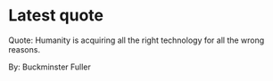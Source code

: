 # Latest quote 

Quote: Humanity is acquiring all the right technology for all the wrong reasons. 

By: Buckminster Fuller